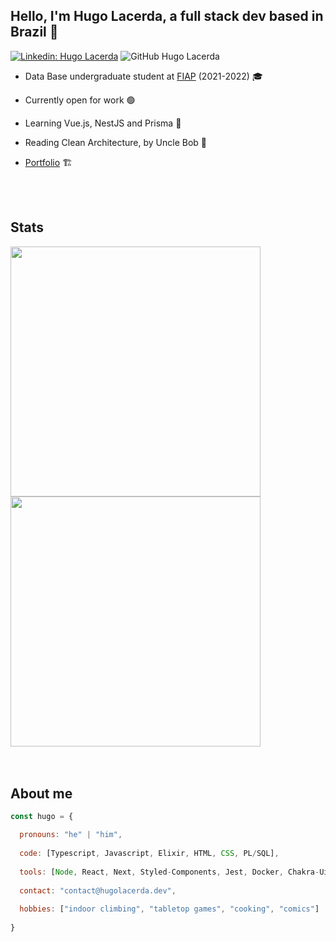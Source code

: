<h2>Hello, I'm Hugo Lacerda,  a full stack dev based in Brazil 👋</h2>

[![Linkedin: Hugo Lacerda](https://img.shields.io/badge/-hugolacerda-blue?style=flat-square&logo=Linkedin&logoColor=white&link=https://www.linkedin.com/in/hugo-lacerda-rocha/)](https://www.linkedin.com/in/hugo-lacerda-rocha/) ![GitHub Hugo Lacerda](https://img.shields.io/github/followers/hugolacerdar?style=social&label=Follow)


  - Data Base undergraduate student at <a href="https://www.fiap.com.br">FIAP</a> (2021-2022) 🎓

  - Currently open for work 🟢 
  
  - Learning Vue.js, NestJS and Prisma 🚀
  - Reading Clean Architecture, by Uncle Bob 📖
  - [Portfolio](https://www.hugolacerda.dev/) 🏗️
</br>
</br>

## Stats
<div>
 <img width="400px" src="https://github-readme-stats.vercel.app/api/top-langs/?username=hugolacerdar&layout=compact&langs_count=7&theme=cobalt"/>
 <img width="400px" src="https://github-readme-stats.vercel.app/api?username=hugolacerdar&show_icons=true&theme=cobalt&include_all_commits=true&count_private=true"/>
</div>
</br>
</br>

## About me
```javascript
const hugo = {

  pronouns: "he" | "him",
  
  code: [Typescript, Javascript, Elixir, HTML, CSS, PL/SQL],
  
  tools: [Node, React, Next, Styled-Components, Jest, Docker, Chakra-Ui, Phoenix],
  
  contact: "contact@hugolacerda.dev",
  
  hobbies: ["indoor climbing", "tabletop games", "cooking", "comics"]
  
}
```
